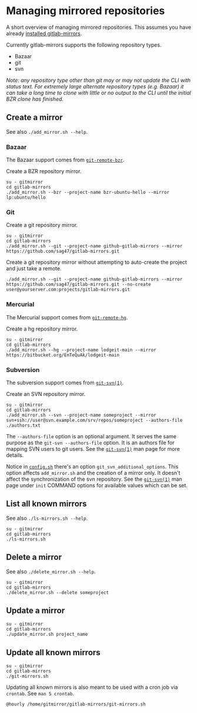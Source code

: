 # Managing mirrored repositories

A short overview of managing mirrored repositories.  This assumes you have already [installed gitlab-mirrors](installation.md).

Currently gitlab-mirrors supports the following repository types.

* Bazaar
* git
* svn

*Note: any repository type other than git may or may not update the CLI with status text.  For extremely large alternate repository types (e.g. Bazaar) it can take a long time to clone with little or no output to the CLI until the initial BZR clone has finished.*

## Create a mirror

See also `./add_mirror.sh --help`.

### Bazaar

The Bazaar support comes from [`git-remote-bzr`](https://github.com/felipec/git/wiki/git-remote-bzr).

Create a BZR repository mirror.

    su - gitmirror
    cd gitlab-mirrors
    ./add_mirror.sh --bzr --project-name bzr-ubuntu-hello --mirror lp:ubuntu/hello

### Git

Create a git repository mirror.

    su - gitmirror
    cd gitlab-mirrors
    ./add_mirror.sh --git --project-name github-gitlab-mirrors --mirror https://github.com/sag47/gitlab-mirrors.git

Create a git repository mirror without attempting to auto-create the project and just take a remote.

    ./add_mirror.sh --git --project-name github-gitlab-mirrors --mirror https://github.com/sag47/gitlab-mirrors.git --no-create user@yourserver.com:projects/gitlab-mirrors.git

### Mercurial

The Mercurial support comes from [`git-remote-hg`](https://github.com/felipec/git/wiki/git-remote-hg).

Create a hg repository mirror.

    su - gitmirror
    cd gitlab-mirrors
    ./add_mirror.sh --hg --project-name lodgeit-main --mirror https://bitbucket.org/EnTeQuAk/lodgeit-main

### Subversion

The subversion support comes from [`git-svn(1)`][git-svn-man].

Create an SVN repository mirror.

    su - gitmirror
    cd gitlab-mirrors
    ./add_mirror.sh --svn --project-name someproject --mirror svn+ssh://user@svn.example.com/srv/repos/someproject --authors-file ./authors.txt

The `--authors-file` option is an optional argument.  It serves the same purpose as the `git-svn --authors-file` option.  It is an authors file for mapping SVN users to git users.  See the [`git-svn(1)`][git-svn-man] man page for more details.

Notice in [`config.sh`](../config.sh.SAMPLE) there's an option `git_svn_additional_options`.  This option affects `add_mirror.sh` and the creation of a mirror only.  It doesn't affect the synchronization of the svn repository.  See the [`git-svn(1)`][git-svn-man] man page under `init` COMMAND options for available values which can be set.

## List all known mirrors

See also `./ls-mirrors.sh --help`.

    su - gitmirror
    cd gitlab-mirrors
    ./ls-mirrors.sh

## Delete a mirror

See also `./delete_mirror.sh --help`.

    su - gitmirror
    cd gitlab-mirrors
    ./delete_mirror.sh --delete someproject

## Update a mirror

    su - gitmirror
    cd gitlab-mirrors
    ./update_mirror.sh project_name

## Update all known mirrors

    su - gitmirror
    cd gitlab-mirrors
    ./git-mirrors.sh

Updating all known mirrors is also meant to be used with a cron job via `crontab`.  See `man 5 crontab`.

    @hourly /home/gitmirror/gitlab-mirrors/git-mirrors.sh

[git-svn-man]: https://www.kernel.org/pub/software/scm/git/docs/git-svn.html
